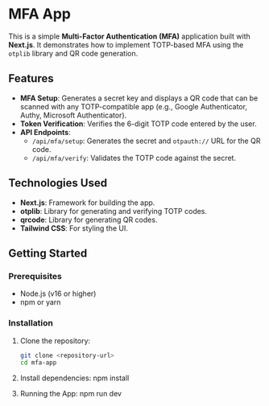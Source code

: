 # MFA App

This is a simple **Multi-Factor Authentication (MFA)** application built with **Next.js**. It demonstrates how to implement TOTP-based MFA using the `otplib` library and QR code generation.

## Features

- **MFA Setup**: Generates a secret key and displays a QR code that can be scanned with any TOTP-compatible app (e.g., Google Authenticator, Authy, Microsoft Authenticator).
- **Token Verification**: Verifies the 6-digit TOTP code entered by the user.
- **API Endpoints**:
  - `/api/mfa/setup`: Generates the secret and `otpauth://` URL for the QR code.
  - `/api/mfa/verify`: Validates the TOTP code against the secret.

## Technologies Used

- **Next.js**: Framework for building the app.
- **otplib**: Library for generating and verifying TOTP codes.
- **qrcode**: Library for generating QR codes.
- **Tailwind CSS**: For styling the UI.

## Getting Started

### Prerequisites

- Node.js (v16 or higher)
- npm or yarn

### Installation

1. Clone the repository:
   ```bash
   git clone <repository-url>
   cd mfa-app

2. Install dependencies:
    npm install

3. Running the App:
    npm run dev
